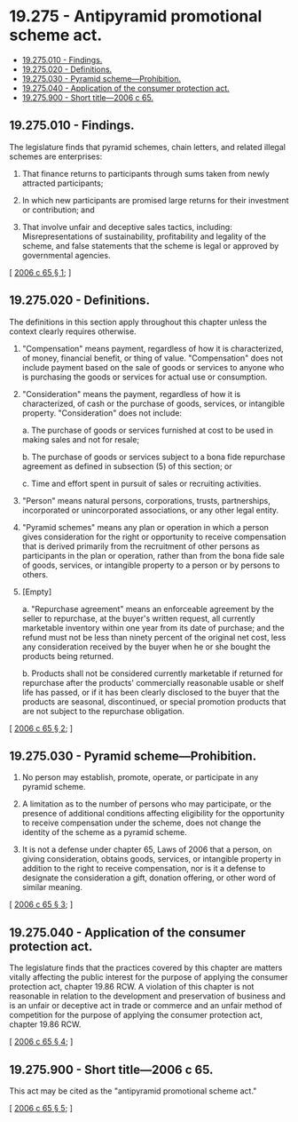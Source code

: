 # 19.275 - Antipyramid promotional scheme act.
* [19.275.010 - Findings.](#19275010---findings)
* [19.275.020 - Definitions.](#19275020---definitions)
* [19.275.030 - Pyramid scheme—Prohibition.](#19275030---pyramid-schemeprohibition)
* [19.275.040 - Application of the consumer protection act.](#19275040---application-of-the-consumer-protection-act)
* [19.275.900 - Short title—2006 c 65.](#19275900---short-title2006-c-65)
## 19.275.010 - Findings.
The legislature finds that pyramid schemes, chain letters, and related illegal schemes are enterprises:

1. That finance returns to participants through sums taken from newly attracted participants;

2. In which new participants are promised large returns for their investment or contribution; and

3. That involve unfair and deceptive sales tactics, including: Misrepresentations of sustainability, profitability and legality of the scheme, and false statements that the scheme is legal or approved by governmental agencies.

\[ [2006 c 65 § 1](http://lawfilesext.leg.wa.gov/biennium/2005-06/Pdf/Bills/Session%20Laws/Senate/6416.SL.pdf?cite=2006%20c%2065%20§%201); \]

## 19.275.020 - Definitions.
The definitions in this section apply throughout this chapter unless the context clearly requires otherwise.

1. "Compensation" means payment, regardless of how it is characterized, of money, financial benefit, or thing of value. "Compensation" does not include payment based on the sale of goods or services to anyone who is purchasing the goods or services for actual use or consumption.

2. "Consideration" means the payment, regardless of how it is characterized, of cash or the purchase of goods, services, or intangible property. "Consideration" does not include:

    a.  The purchase of goods or services furnished at cost to be used in making sales and not for resale;

    b.  The purchase of goods or services subject to a bona fide repurchase agreement as defined in subsection (5) of this section; or

    c.  Time and effort spent in pursuit of sales or recruiting activities.

3. "Person" means natural persons, corporations, trusts, partnerships, incorporated or unincorporated associations, or any other legal entity.

4. "Pyramid schemes" means any plan or operation in which a person gives consideration for the right or opportunity to receive compensation that is derived primarily from the recruitment of other persons as participants in the plan or operation, rather than from the bona fide sale of goods, services, or intangible property to a person or by persons to others. 

5. [Empty]

    a.  "Repurchase agreement" means an enforceable agreement by the seller to repurchase, at the buyer's written request, all currently marketable inventory within one year from its date of purchase; and the refund must not be less than ninety percent of the original net cost, less any consideration received by the buyer when he or she bought the products being returned.

    b.  Products shall not be considered currently marketable if returned for repurchase after the products' commercially reasonable usable or shelf life has passed, or if it has been clearly disclosed to the buyer that the products are seasonal, discontinued, or special promotion products that are not subject to the repurchase obligation.

\[ [2006 c 65 § 2](http://lawfilesext.leg.wa.gov/biennium/2005-06/Pdf/Bills/Session%20Laws/Senate/6416.SL.pdf?cite=2006%20c%2065%20§%202); \]

## 19.275.030 - Pyramid scheme—Prohibition.
1. No person may establish, promote, operate, or participate in any pyramid scheme.

2. A limitation as to the number of persons who may participate, or the presence of additional conditions affecting eligibility for the opportunity to receive compensation under the scheme, does not change the identity of the scheme as a pyramid scheme.

3. It is not a defense under chapter 65, Laws of 2006 that a person, on giving consideration, obtains goods, services, or intangible property in addition to the right to receive compensation, nor is it a defense to designate the consideration a gift, donation offering, or other word of similar meaning.

\[ [2006 c 65 § 3](http://lawfilesext.leg.wa.gov/biennium/2005-06/Pdf/Bills/Session%20Laws/Senate/6416.SL.pdf?cite=2006%20c%2065%20§%203); \]

## 19.275.040 - Application of the consumer protection act.
The legislature finds that the practices covered by this chapter are matters vitally affecting the public interest for the purpose of applying the consumer protection act, chapter 19.86 RCW. A violation of this chapter is not reasonable in relation to the development and preservation of business and is an unfair or deceptive act in trade or commerce and an unfair method of competition for the purpose of applying the consumer protection act, chapter 19.86 RCW.

\[ [2006 c 65 § 4](http://lawfilesext.leg.wa.gov/biennium/2005-06/Pdf/Bills/Session%20Laws/Senate/6416.SL.pdf?cite=2006%20c%2065%20§%204); \]

## 19.275.900 - Short title—2006 c 65.
This act may be cited as the "antipyramid promotional scheme act."

\[ [2006 c 65 § 5](http://lawfilesext.leg.wa.gov/biennium/2005-06/Pdf/Bills/Session%20Laws/Senate/6416.SL.pdf?cite=2006%20c%2065%20§%205); \]

